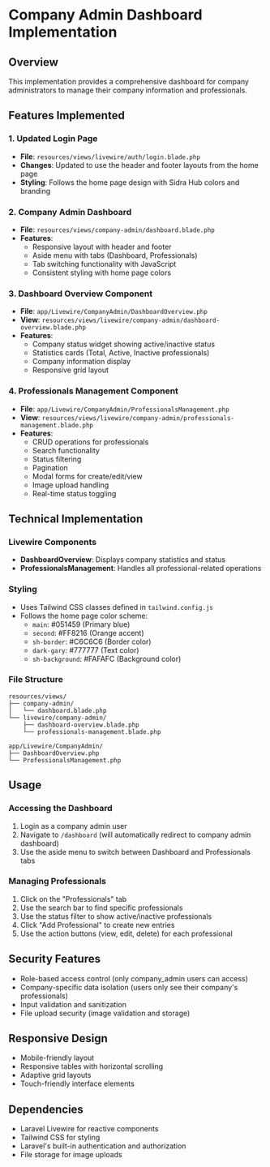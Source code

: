 # Company Admin Dashboard Implementation

## Overview
This implementation provides a comprehensive dashboard for company administrators to manage their company information and professionals.

## Features Implemented

### 1. Updated Login Page
- **File**: `resources/views/livewire/auth/login.blade.php`
- **Changes**: Updated to use the header and footer layouts from the home page
- **Styling**: Follows the home page design with Sidra Hub colors and branding

### 2. Company Admin Dashboard
- **File**: `resources/views/company-admin/dashboard.blade.php`
- **Features**:
  - Responsive layout with header and footer
  - Aside menu with tabs (Dashboard, Professionals)
  - Tab switching functionality with JavaScript
  - Consistent styling with home page colors

### 3. Dashboard Overview Component
- **File**: `app/Livewire/CompanyAdmin/DashboardOverview.php`
- **View**: `resources/views/livewire/company-admin/dashboard-overview.blade.php`
- **Features**:
  - Company status widget showing active/inactive status
  - Statistics cards (Total, Active, Inactive professionals)
  - Company information display
  - Responsive grid layout

### 4. Professionals Management Component
- **File**: `app/Livewire/CompanyAdmin/ProfessionalsManagement.php`
- **View**: `resources/views/livewire/company-admin/professionals-management.blade.php`
- **Features**:
  - CRUD operations for professionals
  - Search functionality
  - Status filtering
  - Pagination
  - Modal forms for create/edit/view
  - Image upload handling
  - Real-time status toggling

## Technical Implementation

### Livewire Components
- **DashboardOverview**: Displays company statistics and status
- **ProfessionalsManagement**: Handles all professional-related operations

### Styling
- Uses Tailwind CSS classes defined in `tailwind.config.js`
- Follows the home page color scheme:
  - `main`: #051459 (Primary blue)
  - `second`: #FF8216 (Orange accent)
  - `sh-border`: #C6C6C6 (Border color)
  - `dark-gary`: #777777 (Text color)
  - `sh-background`: #FAFAFC (Background color)

### File Structure
```
resources/views/
├── company-admin/
│   └── dashboard.blade.php
└── livewire/company-admin/
    ├── dashboard-overview.blade.php
    └── professionals-management.blade.php

app/Livewire/CompanyAdmin/
├── DashboardOverview.php
└── ProfessionalsManagement.php
```

## Usage

### Accessing the Dashboard
1. Login as a company admin user
2. Navigate to `/dashboard` (will automatically redirect to company admin dashboard)
3. Use the aside menu to switch between Dashboard and Professionals tabs

### Managing Professionals
1. Click on the "Professionals" tab
2. Use the search bar to find specific professionals
3. Use the status filter to show active/inactive professionals
4. Click "Add Professional" to create new entries
5. Use the action buttons (view, edit, delete) for each professional

## Security Features
- Role-based access control (only company_admin users can access)
- Company-specific data isolation (users only see their company's professionals)
- Input validation and sanitization
- File upload security (image validation and storage)

## Responsive Design
- Mobile-friendly layout
- Responsive tables with horizontal scrolling
- Adaptive grid layouts
- Touch-friendly interface elements

## Dependencies
- Laravel Livewire for reactive components
- Tailwind CSS for styling
- Laravel's built-in authentication and authorization
- File storage for image uploads 
